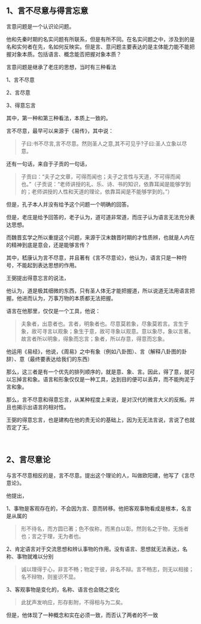 <h2>1、言不尽意与得言忘意</h2><p data-pid="zFZn244s">言意问题是一个认识论问题。</p><p data-pid="amAtsX9o">他和先秦时期的名实问题有所联系，但是有所不同。在名实问题之中，涉及到的是名和实何者在先，名如何反映实。但是言、意问题主要表达的是主体能力能不能把握对象本质。包括语言、概念能否把握对象本质？</p><p data-pid="2_aYT7wa">言意问题是继承了老庄的思想，当时有三种看法</p><p data-pid="pObXFxnV">1、言不尽意</p><p data-pid="uYiJltYI">2、言尽意</p><p data-pid="fhccCUig">3、得意忘言</p><p data-pid="8_B_r5F-">其中，第一种和第三种看法，本质上一致的。</p><p data-pid="R2au2OT0">言不尽意，最早可以来源于《易传》，其中说：</p><blockquote data-pid="2G275SBT">子曰:书不尽言,言不尽意。然则圣人之意,其不可见乎?子曰:圣人立象以尽意。</blockquote><p data-pid="e83Mm32_">还有一句话，来自于子贡的一句话，</p><blockquote data-pid="gDUhQXIE">子贡曰：“夫子之文章，可得而闻也；夫子之言性与天道，不可得而闻也。”（子贡说：“老师讲授的礼、乐、诗、书的知识，依靠耳闻是能够学到的；老师讲授的人性和天道的理论，依靠耳闻是不能够学到的。”）</blockquote><p data-pid="6m5liSWz">但是，孔子本人并没有给予这个问题一个明确的回答。</p><p data-pid="wdRzSUL6">但是，老庄是给予回答的，老子认为，道可道非常道，而庄子认为语言无法充分表达思想。</p><p data-pid="Kyhw9ZOG">而魏晋玄学之所以重提这个问题，来源于汉末魏晋时期的才性质辨，也就是人内在的精神到底是意会，还是能够言传？</p><p data-pid="2uorEZ20">其中，嵇康认为言不尽意，并且著有《言不尽意论》，他认为，语言只是一种符号，不能起到表达思想的作用。</p><p data-pid="3hvRImnp">王弼提出得意忘言的说法，</p><p data-pid="w9MlkecN">他认为，道是极其细微的东西，只有圣人体无才能把握道，所以说道无法用语言把握。他进而认为，万事万物的本质都无法把握。</p><p data-pid="KC-g_bGC">语言在他那里，仅仅是一个工具，他说：</p><blockquote data-pid="HGAtfuRe">夫象者，出意者也。言者，明象者也。尽意莫若象，尽象莫若言。言生于象，故可寻言以观象；象生于意，故可寻象以观意。意以象尽，象以言著。故言者所以明象，得象而忘言；象者，所以存意，得意而忘象。</blockquote><p data-pid="8lEqLR9M">他运用《易经》，他说，《周易》之中有象（例如八卦图）、言（解释八卦图的卦辞）、意（最终要表达给我们的东西）</p><p data-pid="spIUzB3z">那么，这三者是有一个优先的排列顺序的，就是意、象、言。因此，得了意，就可以忘掉言和象。语言和形象仅仅是一种工具，达到目的便可以丢弃，而不能拘泥于言和象。</p><p data-pid="56V5I1jm">那么，言不尽意和得意忘言，从某种程度上来说，是对汉代的微言大义的反叛。并且也揭示出语言的相对性。</p><p data-pid="4pehHJOb">王弼的得意忘言，也是建构在他的贵无论的基础上，因为无无法言说，言说了也就否定了无。</p><p><br></p><h2>2、言尽意论</h2><p data-pid="GBEfUeNT">与言不尽意相反的是，言不尽意。提出这个理论的人，叫做欧阳建，他写了《言尽意论》。</p><p data-pid="bthww5U6">他提出，</p><p data-pid="V144uBFh">1、事物是客观存在的，不会因为言、意而转移。他把客观事物看成是根本，名言是从属的</p><blockquote data-pid="odK8ZGb9">形不待名，而方圆已著；色不俟称，而黑白以彰。然则名之于物，无施者也；言之于理，无为者也。</blockquote><p data-pid="K56Lcwxj">2、肯定语言对于交流思想和辨认事物的作用。没有语言、思想就无法表达，名称、事物就难以分别</p><blockquote data-pid="EkfQQ-Gd">诚以理得于心，非言不畅；物定于彼，非名不辩。言不畅志，则无以相接；名不辩物，则鉴识不显。</blockquote><p data-pid="_eLaigha">3、客观事物是变化的，名称、语言也会随之变化</p><blockquote data-pid="kxD8TG4V">此犹声发响应，形存影附，不得相与为二矣。</blockquote><p data-pid="qiiDq1Xg">但是，他体现了一种概念和实在必须一致，而否认了两者的不一致</p><p></p><p></p>